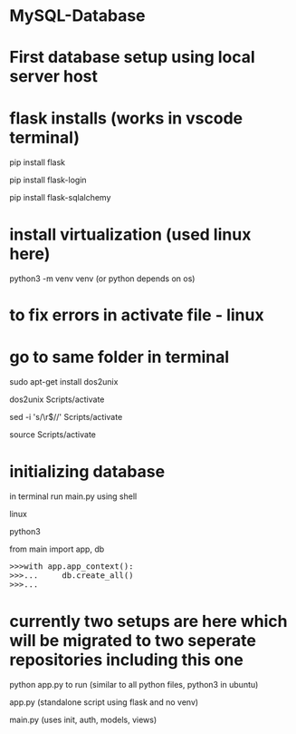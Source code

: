 # MySQL-Database
# First database setup using local server host

# flask installs (works in vscode terminal)

pip install flask

pip install flask-login

pip install flask-sqlalchemy

# install virtualization (used linux here)

python3 -m venv venv (or python depends on os)

# to fix errors in activate file - linux
# go to same folder in terminal

sudo apt-get install dos2unix

dos2unix Scripts/activate

sed -i 's/\r$//' Scripts/activate

source Scripts/activate

# initializing database
in terminal run main.py using shell

linux

python3 

from main import app, db
<pre>
>>>with app.app_context():
>>>...     db.create_all()
>>>...
</pre>

# currently two setups are here which will be migrated to two seperate repositories including this one

python app.py to run (similar to all python files, python3 in ubuntu)

app.py (standalone script using flask and no venv)

main.py (uses init, auth, models, views)